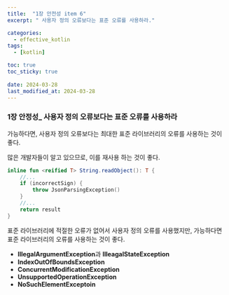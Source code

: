 ```yaml
---
title:  "1장 안전성 item 6"
excerpt: " 사용자 정의 오류보다는 표준 오류를 사용하라."

categories:
  - effective_kotlin
tags:
  - [kotlin]

toc: true
toc_sticky: true
 
date: 2024-03-28
last_modified_at: 2024-03-28
---
```


### 1장 안정성_ 사용자 정의 오류보다는 표준 오류를 사용하라

가능하다면, 사용자 정의 오류보다는 최대한 표준 라이브러리의 오류를 사용하는 것이 좋다.

많은 개발자들이 알고 있으므로, 이를 재사용 하는 것이 좋다.

```kotlin
inline fun <reified T> String.readObject(): T {
    //...
    if (incorrectSign) {
        throw JsonParsingException()
    }
    //...
    return result
}
```

표준 라이브러리에 적절한 오류가 없어서 사용자 정의 오류를 사용했지만, 가능하다면 표준 라이브러리의 오류를 사용하는 것이 좋다.

- **IllegalArgumentException**과 **IlleagalStateException**
- **IndexOutOfBoundsException**
- **ConcurrentModificationException**
- **UnsupportedOperationException**
- **NoSuchElementExceptoin**